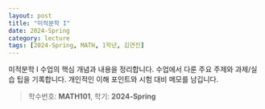 ```yaml
---
layout: post
title: "미적분학 I"
date: 2024-Spring
category: lecture
tags: [2024-Spring, MATH, 1학년, 김연진]
---
```

미적분학 I 수업의 핵심 개념과 내용을 정리합니다.
수업에서 다룬 주요 주제와 과제/실습 팁을 기록합니다.
개인적인 이해 포인트와 시험 대비 메모를 남깁니다.

> 학수번호: **MATH101**, 학기: **2024-Spring**
